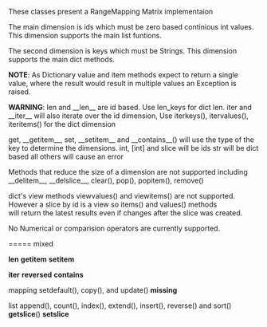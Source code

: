 These classes present a RangeMapping Matrix implementaion

The main dimension is ids which must be zero based continious int values.
This dimension supports the main list funtions.

The second dimension is keys which must be Strings.
This dimension supports the main dict methods.

**NOTE**: As Dictionary value and item methods expect to return a single value,
where the result would result in multiple values an Exception is raised.

**WARNING**:
len and \_\_len\_\_ are id based. Use len_keys for dict len.
iter and \_\_iter\_\_ will also iterate over the id dimension,
Use iterkeys(), itervalues(), iteritems() for the dict dimension

get, \_\_getitem\_\_, set, \_\_setitem\_\_ and \_\_contains\_\_() 
 will use the type of the key to determine the dimensions. 
int, \[int\] and slice will be ids
str will be dict based all others will cause an error

Methods that reduce the size of a dimension are not supported
including \_\_delitem\_\_, \_\_delslice\_\_, clear(), pop(), popitem(), remove()

dict's view methods viewvalues() and viewitems() are not supported.
However a slice by id is a view so items() and values() methods  
will return the latest results even if changes after the slice was created.

No Numerical or comparision operators are currently supported.

=====
mixed

__len__
__getitem__
__setitem__

__iter__
__reversed__
__contains__


mapping
setdefault(),  copy(), and update()
__missing__

list
append(), count(), index(), extend(), insert(), reverse() and sort()
__getslice__()
__setslice__
